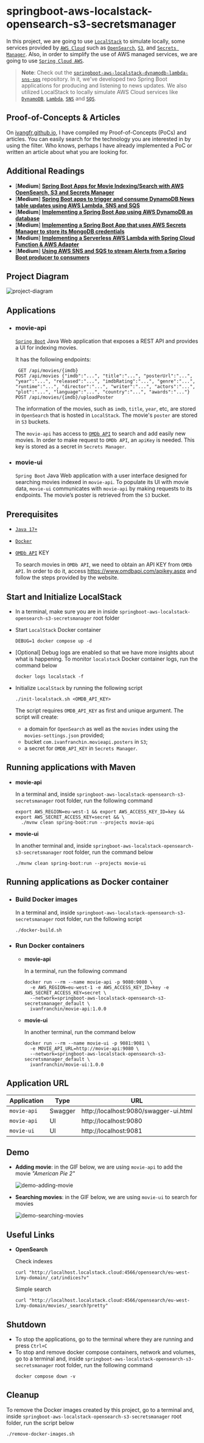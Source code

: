 # springboot-aws-localstack-opensearch-s3-secretsmanager

In this project, we are going to use [`LocalStack`](https://localstack.cloud/) to simulate locally, some services provided by [`AWS Cloud`](https://aws.amazon.com/) such as [`OpenSearch`](https://aws.amazon.com/opensearch-service/), [`S3`](https://aws.amazon.com/s3/), and [`Secrets Manager`](https://aws.amazon.com/secrets-manager/). Also, in order to simplify the use of AWS managed services, we are going to use [`Spring Cloud AWS`](https://spring.io/projects/spring-cloud-aws).

> **Note**: Check out the [`springboot-aws-localstack-dynamodb-lambda-sns-sqs`](https://github.com/ivangfr/springboot-aws-localstack-dynamodb-lambda-sns-sqs) repository. In it, we've developed two Spring Boot applications for producing and listening to news updates. We also utilized LocalStack to locally simulate AWS Cloud services like [`DynamoDB`](https://aws.amazon.com/dynamodb/), [`Lambda`](https://aws.amazon.com/lambda/), [`SNS`](https://aws.amazon.com/sns/) and [`SQS`](https://aws.amazon.com/sqs/).

## Proof-of-Concepts & Articles

On [ivangfr.github.io](https://ivangfr.github.io), I have compiled my Proof-of-Concepts (PoCs) and articles. You can easily search for the technology you are interested in by using the filter. Who knows, perhaps I have already implemented a PoC or written an article about what you are looking for.

## Additional Readings

- \[**Medium**\] [**Spring Boot Apps for Movie Indexing/Search with AWS OpenSearch, S3 and Secrets Manager**](https://medium.com/@ivangfr/spring-boot-apps-for-movie-indexing-search-with-aws-opensearch-s3-and-secrets-manager-a95ad0697e51)
- \[**Medium**\] [**Spring Boot apps to trigger and consume DynamoDB News table updates using AWS Lambda, SNS and SQS**](https://medium.com/@ivangfr/spring-boot-apps-to-trigger-and-consume-dynamodb-news-table-updates-using-aws-lambda-sns-and-sqs-957570cf9a3a)
- \[**Medium**\] [**Implementing a Spring Boot App using AWS DynamoDB as database**](https://medium.com/@ivangfr/implementing-a-spring-boot-app-using-aws-dynamodb-as-database-5dbf8b7fc924)
- \[**Medium**\] [**Implementing a Spring Boot App that uses AWS Secrets Manager to store its MongoDB credentials**](https://medium.com/@ivangfr/implementing-a-spring-boot-app-that-uses-aws-secrets-manager-to-store-its-mongodb-credentials-f805a4c74d9a)
- \[**Medium**\] [**Implementing a Serverless AWS Lambda with Spring Cloud Function & AWS Adapter**](https://medium.com/@ivangfr/implementing-a-serverless-aws-lambda-with-spring-cloud-function-aws-adapter-05fd6d48ba45)
- \[**Medium**\] [**Using AWS SNS and SQS to stream Alerts from a Spring Boot producer to consumers**](https://medium.com/@ivangfr/using-aws-sns-and-sqs-to-stream-alerts-from-a-spring-boot-producer-to-consumers-0b0a974e40fc)

## Project Diagram

![project-diagram](documentation/project-diagram.jpeg)

## Applications

- ### movie-api

  [`Spring Boot`](https://docs.spring.io/spring-boot/docs/current/reference/htmlsingle/) Java Web application that exposes a REST API and provides a UI for indexing movies.

  It has the following endpoints:
  ```
   GET /api/movies/{imdb}
  POST /api/movies {"imdb":"...", "title":"...", "posterUrl":"...", "year":"...", "released":"...", "imdbRating":"...", "genre":"...", "runtime":"...", "director":"...", "writer":"...", "actors":"...", "plot":"...", "language":"...", "country":"...", "awards":"..."}
  POST /api/movies/{imdb}/uploadPoster
  ```

  The information of the movies, such as `imdb`, `title`, `year`, etc, are stored in `OpenSearch` that is hosted in `LocalStack`. The movie's `poster` are stored in `S3` buckets.

  The `movie-api` has access to [`OMDb API`](https://www.omdbapi.com/) to search and add easily new movies. In order to make request to `OMDb API`, an `apiKey` is needed. This key is stored as a secret in `Secrets Manager`.

- ### movie-ui

  `Spring Boot` Java Web application with a user interface designed for searching movies indexed in `movie-api`. To populate its UI with movie data, `movie-ui` communicates with `movie-api` by making requests to its endpoints. The movie’s poster is retrieved from the `S3` bucket.

## Prerequisites

- [`Java 17+`](https://www.oracle.com/java/technologies/downloads/#java17)
- [`Docker`](https://www.docker.com/)
- [`OMDb API`](https://www.omdbapi.com/) KEY

  To search movies in `OMDb API`, we need to obtain an API KEY from `OMDb API`. In order to do it, access https://www.omdbapi.com/apikey.aspx and follow the steps provided by the website.

## Start and Initialize LocalStack

- In a terminal, make sure you are in inside `springboot-aws-localstack-opensearch-s3-secretsmanager` root folder

- Start `LocalStack` Docker container
  ```
  DEBUG=1 docker compose up -d
  ```

- \[Optional\] Debug logs are enabled so that we have more insights about what is happening. To monitor `localstack` Docker container logs, run the command below
  ```
  docker logs localstack -f
  ```

- Initialize `LocalStack` by running the following script
  ```
  ./init-localstack.sh <OMDB_API_KEY>
  ```
  The script requires `OMDB_API_KEY` as first and unique argument. The script will create:
  - a domain for `OpenSearch` as well as the `movies` index using the `movies-settings.json` provided;
  - bucket `com.ivanfranchin.movieapi.posters` in `S3`;
  - a secret for `OMDB_API_KEY` in `Secrets Manager`.

## Running applications with Maven

- **movie-api**
  
  In a terminal and, inside `springboot-aws-localstack-opensearch-s3-secretsmanager` root folder, run the following command
  ```
  export AWS_REGION=eu-west-1 && export AWS_ACCESS_KEY_ID=key && export AWS_SECRET_ACCESS_KEY=secret && \
    ./mvnw clean spring-boot:run --projects movie-api
  ```

- **movie-ui**

  In another terminal and, inside `springboot-aws-localstack-opensearch-s3-secretsmanager` root folder, run the command below
  ```
  ./mvnw clean spring-boot:run --projects movie-ui
  ```

## Running applications as Docker container

- ### Build Docker images

  In a terminal and, inside `springboot-aws-localstack-opensearch-s3-secretsmanager` root folder, run the following script
  ```
  ./docker-build.sh
  ```

- ### Run Docker containers

  - **movie-api**
    
    In a terminal, run the following command
    ```
    docker run --rm --name movie-api -p 9080:9080 \
      -e AWS_REGION=eu-west-1 -e AWS_ACCESS_KEY_ID=key -e AWS_SECRET_ACCESS_KEY=secret \
      --network=springboot-aws-localstack-opensearch-s3-secretsmanager_default \
      ivanfranchin/movie-api:1.0.0
    ```

  - **movie-ui**

    In another terminal, run the command below
    ```
    docker run --rm --name movie-ui -p 9081:9081 \
      -e MOVIE_API_URL=http://movie-api:9080 \
      --network=springboot-aws-localstack-opensearch-s3-secretsmanager_default \
      ivanfranchin/movie-ui:1.0.0
    ```

## Application URL

| Application | Type    | URL                                   |
|-------------|---------|---------------------------------------|
| `movie-api` | Swagger | http://localhost:9080/swagger-ui.html |
| `movie-api` | UI      | http://localhost:9080                 |
| `movie-ui`  | UI      | http://localhost:9081                 |

## Demo

- **Adding movie**: in the GIF below, we are using `movie-api` to add the movie _"American Pie 2"_

  ![demo-adding-movie](documentation/demo-adding-movie.gif)

- **Searching movies**: in the GIF below, we are using `movie-ui` to search for movies

  ![demo-searching-movies](documentation/demo-searching-movies.gif)

## Useful Links

- **OpenSearch**

  Check indexes
  ```
  curl "http://localhost.localstack.cloud:4566/opensearch/eu-west-1/my-domain/_cat/indices?v"
  ```
  
  Simple search
  ```
  curl "http://localhost.localstack.cloud:4566/opensearch/eu-west-1/my-domain/movies/_search?pretty"
  ```

## Shutdown

- To stop the applications, go to the terminal where they are running and press `Ctrl+C`
- To stop and remove docker compose containers, network and volumes, go to a terminal and, inside `springboot-aws-localstack-opensearch-s3-secretsmanager` root folder, run the following command
  ```
  docker compose down -v
  ```

## Cleanup

To remove the Docker images created by this project, go to a terminal and, inside `springboot-aws-localstack-opensearch-s3-secretsmanager` root folder, run the script below
```
./remove-docker-images.sh
```
